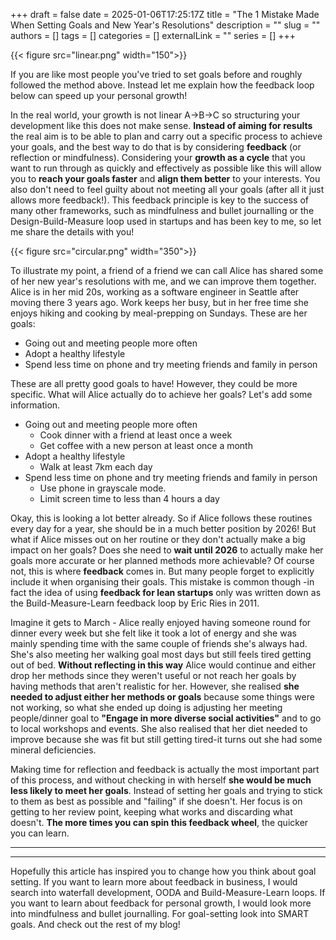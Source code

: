 +++ 
draft = false
date = 2025-01-06T17:25:17Z
title = "The 1 Mistake Made When Setting Goals and New Year's Resolutions"
description = ""
slug = ""
authors = []
tags = []
categories = []
externalLink = ""
series = []
+++


{{< figure src="linear.png"  width="150">}}

If you are like most people you've tried to set goals before and roughly followed the method above. Instead let me explain how the feedback loop below can speed up your personal growth!

In the real world, your growth is not linear A->B->C so structuring your development like this does not make sense. **Instead of aiming for results** the real aim is to be able to plan and carry out a specific process to achieve your goals, and the best way to do that is by considering **feedback** (or reflection or mindfulness). Considering your **growth as a cycle** that you want to run through as quickly and effectively as possible like this will allow you to **reach your goals faster** and **align them better** to your interests. You also don't need to feel guilty about not meeting all your goals (after all it just allows more feedback!). This feedback principle is key to the success of many other frameworks, such as mindfulness and bullet journalling or the Design-Build-Measure loop used in startups and has been key to me, so let me share the details with you!


{{< figure src="circular.png"  width="350">}}

To illustrate my point, a friend of a friend we can call Alice has shared some of her new year's resolutions with me, and we can improve them together. Alice is in her mid 20s, working as a software engineer in Seattle after moving there 3 years ago. Work keeps her busy, but in her free time she enjoys hiking and cooking by meal-prepping on Sundays. These are her goals:


- Going out and meeting people more often
- Adopt a healthy lifestyle
- Spend less time on phone and try meeting friends and family in person

These are all pretty good goals to have! However, they could be more specific. What will Alice actually do to achieve her goals? Let's add some information.

- Going out and meeting people more often
    - Cook dinner with a friend at least once a week
    - Get coffee with a new person at least once a month
- Adopt a healthy lifestyle
    - Walk at least 7km each day
- Spend less time on phone and try meeting friends and family in person
    - Use phone in grayscale mode.
    - Limit screen time to less than 4 hours a day

Okay, this is looking a lot better already. So if Alice follows these routines every day for a year, she should be in a much better position by 2026! But what if Alice misses out on her routine or they don't actually make a big impact on her goals? Does she need to **wait until 2026** to actually make her goals more accurate or her planned methods more achievable? Of course not, this is where **feedback** comes in. But many people forget to explicitly include it when organising their goals. This mistake is common though -in fact the idea of using **feedback for lean startups** only was written down as the Build-Measure-Learn feedback loop by Eric Ries in 2011.

Imagine it gets to March - Alice really enjoyed having someone round for dinner every week but she felt like it took a lot of energy and she was mainly spending time with the same couple of friends she's always had. She's also meeting her walking goal most days but still feels tired getting out of bed. **Without reflecting in this way** Alice would continue and either drop her methods since they weren't useful or not reach her goals by having methods that aren't realistic for her. However, she realised **she needed to adjust either her methods or goals** because some things were not working, so what she ended up doing is adjusting her meeting people/dinner goal to **"Engage in more diverse social activities"** and to go to local workshops and events. She also realised that her diet needed to improve because she was fit but still getting tired-it turns out she had some mineral deficiencies. 

Making time for reflection and feedback is actually the most important part of this process, and without checking in with herself **she would be much less likely to meet her goals**. Instead of setting her goals and trying to stick to them as best as possible and "failing" if she doesn't. Her focus is on getting to her review point, keeping what works and discarding what doesn't. **The more times you can spin this feedback wheel**, the quicker you can learn.

***
***
Hopefully this article has inspired you to change how you think about goal setting. If you want to learn more about feedback in business, I would search into waterfall development, OODA and Build-Measure-Learn loops. If you want to learn about feedback for personal growth, I would look more into mindfulness and bullet journalling. For goal-setting look into SMART goals. And check out the rest of my blog!








